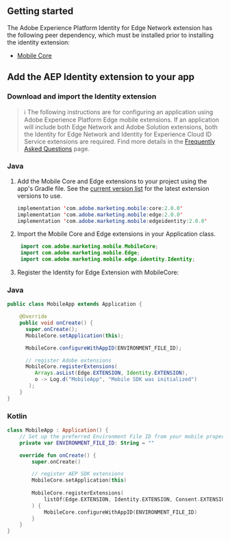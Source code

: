 ## Getting started

The Adobe Experience Platform Identity for Edge Network extension has the following peer dependency, which must be installed prior to installing the identity extension:
- [Mobile Core](https://aep-sdks.gitbook.io/docs/foundation-extensions/mobile-core)

## Add the AEP Identity extension to your app

### Download and import the Identity extension

> :information_source: The following instructions are for configuring an application using Adobe Experience Platform Edge mobile extensions. If an application will include both Edge Network and Adobe Solution extensions, both the Identity for Edge Network and Identity for Experience Cloud ID Service extensions are required. Find more details in the [Frequently Asked Questions](https://aep-sdks.gitbook.io/docs/foundation-extensions/identity-for-edge-network/identity-faq) page.


### Java

1. Add the Mobile Core and Edge extensions to your project using the app's Gradle file.
See the [current version list](https://developer.adobe.com/client-sdks/documentation/current-sdk-versions) for the latest extension versions to use.

   ```java
   implementation 'com.adobe.marketing.mobile:core:2.0.0'
   implementation 'com.adobe.marketing.mobile:edge:2.0.0'
   implementation 'com.adobe.marketing.mobile:edgeidentity:2.0.0'
   ```

2. Import the Mobile Core and Edge extensions in your Application class.

   ```java
    import com.adobe.marketing.mobile.MobileCore;
    import com.adobe.marketing.mobile.Edge;
    import com.adobe.marketing.mobile.edge.identity.Identity;
   ```

3. Register the Identity for Edge Extension with MobileCore:

### Java

```java
public class MobileApp extends Application {

    @Override
    public void onCreate() {
      super.onCreate();
      MobileCore.setApplication(this);

      MobileCore.configureWithAppID(ENVIRONMENT_FILE_ID);

      // register Adobe extensions
      MobileCore.registerExtensions(
         Arrays.asList(Edge.EXTENSION, Identity.EXTENSION),
         o -> Log.d("MobileApp", "Mobile SDK was initialized")
       );
    }
}
```
### Kotlin

```kotlin
class MobileApp : Application() {
    // Set up the preferred Environment File ID from your mobile property configured in Data Collection UI
    private var ENVIRONMENT_FILE_ID: String = ""

    override fun onCreate() {
        super.onCreate()

        // register AEP SDK extensions
        MobileCore.setApplication(this)
         
        MobileCore.registerExtensions(
            listOf(Edge.EXTENSION, Identity.EXTENSION, Consent.EXTENSION)
        ) {
            MobileCore.configureWithAppID(ENVIRONMENT_FILE_ID)
        }
    }
}
```
